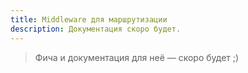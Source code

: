 ```yaml
---
title: Middleware для маршрутизации
description: Документация скоро будет.
---
```


> Фича и документация для неё — скоро будет ;)
